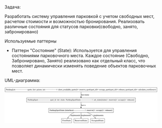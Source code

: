 Задача:

Разработать систему управления парковкой с учетом свободных мест, расчетом стоимости и возможностью бронирования. Реализовать различные состояния для статусов парковки(свободно, занято, забронировано)

Используемые паттерны
- Паттерн "Состояние" (State):
  Используется для управления состояниями парковочного места. 
  Каждое состояние (Свободно, Забронировано, Занято) реализовано как отдельный класс, что позволяет динамически изменять поведение объектов парковочных мест.
  
UML-диаграмма:

![photo_2024-12-15_15-06-16](https://github.com/DinosKelasidi/parking/blob/9bd168fa05952c53421d266ccc82f2c1b1b7785e/27351ed0-6369-45e4-995e-6ead4feef521.jpg)

